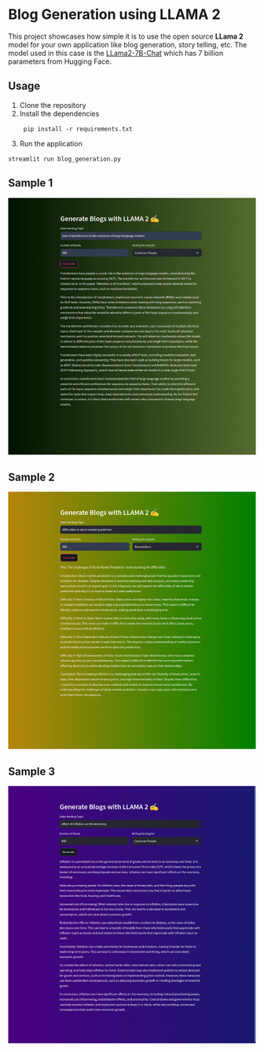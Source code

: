 # Blog Generation using LLAMA 2 

This project showcases how simple it is to use the open source **LLama 2** model for your own application like blog generation, story telling, etc. 
The model used in this case is the [LLama2-7B-Chat](https://huggingface.co/TheBloke/Llama-2-7B-Chat-GGML) which has 7 billion parameters 
from Hugging Face.

## Usage
1. Clone the repository
2. Install the dependencies
   ```
    pip install -r requirements.txt 
   ```
4. Run the application
  ```
  streamlit run blog_generation.py 
  ```
## Sample 1

![Sample 1](/images/sample-1.png)

## Sample 2

![Sample 2](/images/sample-2.png)

## Sample 3

![Sample 3](/images/sample-3.png)
